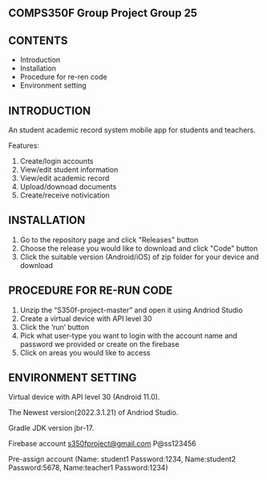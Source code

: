 COMPS350F Group Project Group 25
--------------------------------


CONTENTS
--------
 * Introduction
 * Installation
 * Procedure for re-ren code
 * Environment setting


INTRODUCTION
------------

An student academic record system mobile app for students and teachers.

Features:
1. Create/login accounts
2. View/edit student information
3. View/edit academic record
4. Upload/downoad documents
5. Create/receive notivication


INSTALLATION
------------

1. Go to the repository page and click "Releases" button
2. Choose the release you would like to download and click "Code" button
3. Click the suitable version (Android/iOS) of zip folder for your device and download


PROCEDURE FOR RE-RUN CODE
----------------------------

1. Unzip the “S350f-project-master” and open it using Andriod Studio 
2. Create a virtual device with API level 30 
3. Click the ‘run’ button 
4. Pick what user-type you want to login with the account name and password we provided or create on the firebase
5. Click on areas you would like to access

ENVIRONMENT SETTING
-------------------

Virtual device with API level 30 (Android 11.0).

The Newest version(2022.3.1.21) of Andriod Studio.

Gradle JDK version jbr-17.

Firebase account
s350fproject@gmail.com 
P@ss123456

Pre-assign account (Name: student1 Password:1234, Name:student2 Password:5678, Name:teacher1 Password:1234)
